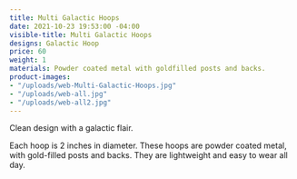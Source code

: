 ```yaml
---
title: Multi Galactic Hoops
date: 2021-10-23 19:53:00 -04:00
visible-title: Multi Galactic Hoops
designs: Galactic Hoop
price: 60
weight: 1
materials: Powder coated metal with goldfilled posts and backs.
product-images:
- "/uploads/web-Multi-Galactic-Hoops.jpg"
- "/uploads/web-all.jpg"
- "/uploads/web-all2.jpg"
---
```


Clean design with a galactic flair.

Each hoop is 2 inches in diameter. These hoops are powder coated metal, with gold-filled posts and backs. They are lightweight and easy to wear all day.